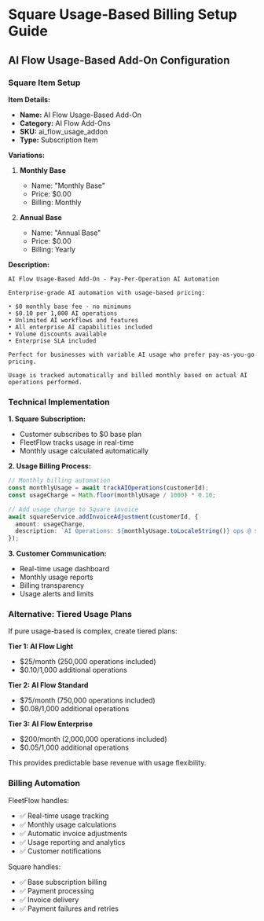 # Square Usage-Based Billing Setup Guide

## AI Flow Usage-Based Add-On Configuration

### Square Item Setup

**Item Details:**

- **Name:** AI Flow Usage-Based Add-On
- **Category:** AI Flow Add-Ons
- **SKU:** ai_flow_usage_addon
- **Type:** Subscription Item

**Variations:**

1. **Monthly Base**
   - Name: "Monthly Base"
   - Price: $0.00
   - Billing: Monthly

2. **Annual Base**
   - Name: "Annual Base"
   - Price: $0.00
   - Billing: Yearly

**Description:**

```
AI Flow Usage-Based Add-On - Pay-Per-Operation AI Automation

Enterprise-grade AI automation with usage-based pricing:

• $0 monthly base fee - no minimums
• $0.10 per 1,000 AI operations
• Unlimited AI workflows and features
• All enterprise AI capabilities included
• Volume discounts available
• Enterprise SLA included

Perfect for businesses with variable AI usage who prefer pay-as-you-go pricing.

Usage is tracked automatically and billed monthly based on actual AI operations performed.
```

### Technical Implementation

**1. Square Subscription:**

- Customer subscribes to $0 base plan
- FleetFlow tracks usage in real-time
- Monthly usage calculated automatically

**2. Usage Billing Process:**

```typescript
// Monthly billing automation
const monthlyUsage = await trackAIOperations(customerId);
const usageCharge = Math.floor(monthlyUsage / 1000) * 0.10;

// Add usage charge to Square invoice
await squareService.addInvoiceAdjustment(customerId, {
  amount: usageCharge,
  description: `AI Operations: ${monthlyUsage.toLocaleString()} ops @ $0.10/1k`
});
```

**3. Customer Communication:**

- Real-time usage dashboard
- Monthly usage reports
- Billing transparency
- Usage alerts and limits

### Alternative: Tiered Usage Plans

If pure usage-based is complex, create tiered plans:

**Tier 1: AI Flow Light**

- $25/month (250,000 operations included)
- $0.10/1,000 additional operations

**Tier 2: AI Flow Standard**

- $75/month (750,000 operations included)
- $0.08/1,000 additional operations

**Tier 3: AI Flow Enterprise**

- $200/month (2,000,000 operations included)
- $0.05/1,000 additional operations

This provides predictable base revenue with usage flexibility.

### Billing Automation

FleetFlow handles:

- ✅ Real-time usage tracking
- ✅ Monthly usage calculations
- ✅ Automatic invoice adjustments
- ✅ Usage reporting and analytics
- ✅ Customer notifications

Square handles:

- ✅ Base subscription billing
- ✅ Payment processing
- ✅ Invoice delivery
- ✅ Payment failures and retries

